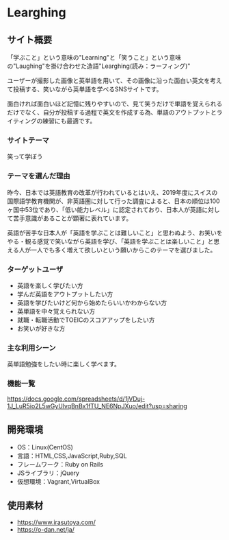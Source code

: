 # Learghing

## サイト概要
「学ぶこと」という意味の"Learning"と「笑うこと」という意味の"Laughing"を掛け合わせた造語"Learghing(読み：ラーフィング)"

ユーザーが撮影した画像と英単語を用いて、その画像に沿った面白い英文を考えて投稿する、笑いながら英単語を学べるSNSサイトです。

面白ければ面白いほど記憶に残りやすいので、見て笑うだけで単語を覚えられるだけでなく、自分が投稿する過程で英文を作成する為、単語のアウトプットとライティングの練習にも最適です。

### サイトテーマ
笑って学ぼう

### テーマを選んだ理由
昨今、日本では英語教育の改革が行われているとはいえ、2019年度にスイスの国際語学教育機関が、非英語圏に対して行った調査によると、日本の順位は100ヶ国中53位であり、「低い能力レベル」に認定されており、日本人が英語に対して苦手意識があることが顕著に表れています。

英語が苦手な日本人が「英語を学ぶことは難しいこと」と思わぬよう、お笑いをやる・観る感覚で笑いながら英語を学び、「英語を学ぶことは楽しいこと」と思える人が一人でも多く増えて欲しいという願いからこのテーマを選びました。

### ターゲットユーザ
- 英語を楽しく学びたい方
- 学んだ英語をアウトプットしたい方
- 英語を学びたいけど何から始めたらいいかわからない方
- 英単語を中々覚えられない方
- 就職・転職活動でTOEICのスコアアップをしたい方
- お笑いが好きな方

### 主な利用シーン
英単語勉強をしたい時に楽しく学べます。

### 機能一覧
https://docs.google.com/spreadsheets/d/1jVDuj-1J_LuR5io2L5wGyUlvqBnBx1fTU_NE6NpJXuo/edit?usp=sharing

## 開発環境
- OS：Linux(CentOS)
- 言語：HTML,CSS,JavaScript,Ruby,SQL
- フレームワーク：Ruby on Rails
- JSライブラリ：jQuery
- 仮想環境：Vagrant,VirtualBox

## 使用素材
- https://www.irasutoya.com/
- https://o-dan.net/ja/
